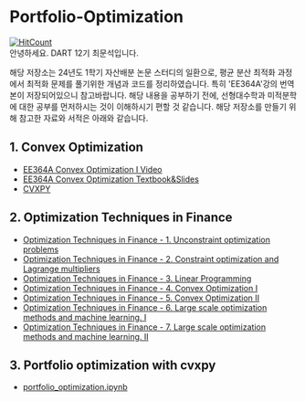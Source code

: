 # Portfolio-Optimization
[![HitCount](https://hits.dwyl.com/DART-KNU/Portfolio-Optimization.svg?style=flat-square)](http://hits.dwyl.com/DART-KNU/Portfolio-Optimization)  
안녕하세요. DART 12기 최문석입니다.

해당 저장소는 24년도 1학기 자산배분 논문 스터디의 일환으로, 평균 분산 최적화 과정에서 최적화 문제를 풀기위한 개념과 코드를 정리하였습니다. 특히 'EE364A'강의 번역본이 저장되어있으니 참고바랍니다. 해당 내용을 공부하기 전에, 선형대수학과 미적분학에 대한 공부를 먼저하시는 것이 이해하시기 편할 것 같습니다. 해당 저장소를 만들기 위해 참고한 자료와 서적은 아래와 같습니다.

## 1. Convex Optimization
- [EE364A Convex Optimization I Video](https://www.youtube.com/playlist?list=PLoROMvodv4rMJqxxviPa4AmDClvcbHi6h)
- [EE364A Convex Optimization Textbook&Slides](https://stanford.edu/~boyd/cvxbook/)
- [CVXPY](https://www.cvxpy.org/#)

## 2. Optimization Techniques in Finance
- [Optimization Techniques in Finance - 1. Unconstraint optimization problems](https://mfe.baruch.cuny.edu/wp-content/uploads/2014/12/Opt_Lecture1_2019.pdf)
- [Optimization Techniques in Finance - 2. Constraint optimization and Lagrange multipliers](https://mfe.baruch.cuny.edu/wp-content/uploads/2014/12/Opt_Lecture2_2019.pdf)
- [Optimization Techniques in Finance - 3. Linear Programming](https://mfe.baruch.cuny.edu/wp-content/uploads/2014/12/Opt_Lecture3_2019.pdf)
- [Optimization Techniques in Finance - 4. Convex Optimization I](https://mfe.baruch.cuny.edu/wp-content/uploads/2014/12/Opt_Lecture4_2019.pdf)
- [Optimization Techniques in Finance - 5. Convex Optimization II](https://mfe.baruch.cuny.edu/wp-content/uploads/2014/12/Opt_Lecture5_2019.pdf)
- [Optimization Techniques in Finance - 6. Large scale optimization methods and machine learning. I](https://mfe.baruch.cuny.edu/wp-content/uploads/2014/12/Opt_Lecture6_2019.pdf)
- [Optimization Techniques in Finance - 7. Large scale optimization methods and machine learning. II](https://mfe.baruch.cuny.edu/wp-content/uploads/2014/12/Opt_Lecture7_2019.pdf)

## 3. Portfolio optimization with cvxpy
- [portfolio_optimization.ipynb](https://colab.research.google.com/github/cvxgrp/cvx_short_course/blob/master/book/docs/applications/notebooks/portfolio_optimization.ipynb#scrollTo=fybZh8MXGNQe)
